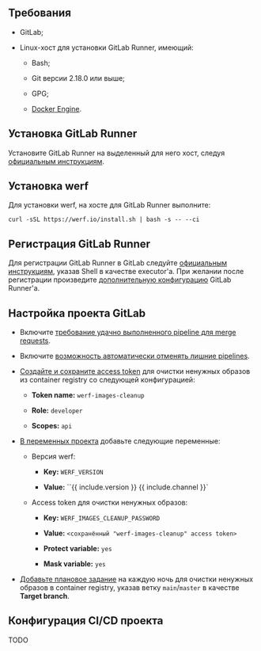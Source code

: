 ## Требования

- GitLab;

- Linux-хост для установки GitLab Runner, имеющий:
  
  - Bash;
  
  - Git версии 2.18.0 или выше;
  
  - GPG;
  
  - [Docker Engine](https://docs.docker.com/engine/install/).

## Установка GitLab Runner

Установите GitLab Runner на выделенный для него хост, следуя [официальным инструкциям](https://docs.gitlab.com/runner/install/linux-repository.html).

## Установка werf

Для установки werf, на хосте для GitLab Runner выполните:

```
curl -sSL https://werf.io/install.sh | bash -s -- --ci
```

## Регистрация GitLab Runner

Для регистрации GitLab Runner в GitLab следуйте [официальным инструкциям](https://docs.gitlab.com/runner/register/index.html), указав Shell в качестве executor'а. При желании после регистрации произведите [дополнительную конфигурацию](https://docs.gitlab.com/runner/configuration/advanced-configuration.html) GitLab Runner'а.

## Настройка проекта GitLab

* Включите [требование удачно выполненного pipeline для merge requests](https://docs.gitlab.com/ee/user/project/merge_requests/merge_when_pipeline_succeeds.html#require-a-successful-pipeline-for-merge).

* Включите [возможность автоматически отменять лишние pipelines](https://docs.gitlab.com/ee/ci/pipelines/settings.html#auto-cancel-redundant-pipelines).

* [Создайте и сохраните access token](https://docs.gitlab.com/ee/user/project/settings/project_access_tokens.html#create-a-project-access-token) для очистки ненужных образов из container registry со следующей конфигурацией:
  
  * **Token name:** `werf-images-cleanup`
  
  * **Role:** `developer`
  
  * **Scopes:** `api`

* [В переменных проекта](https://docs.gitlab.com/ee/ci/variables/#for-a-project) добавьте следующие переменные:
  
  * Версия werf:
    
    * **Key:** `WERF_VERSION`
    
    * **Value:** ``{{ include.version }} {{ include.channel }}`
  
  * Access token для очистки ненужных образов:
    
    * **Key:** `WERF_IMAGES_CLEANUP_PASSWORD`
    
    * **Value:** `<сохранённый "werf-images-cleanup" access token>`
    
    * **Protect variable:** `yes`
    
    * **Mask variable:** `yes`

* [Добавьте плановое задание](https://docs.gitlab.com/ee/ci/pipelines/schedules.html#add-a-pipeline-schedule) на каждую ночь для очистки ненужных образов в container registry, указав ветку `main`/`master` в качестве **Target branch**.

## Конфигурация CI/CD проекта

TODO
